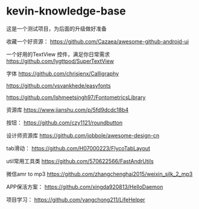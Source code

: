 # kevin-knowledge-base
这是一个测试项目，为后面的升级做好准备

收藏一个好资源：
https://github.com/Cazaea/awesome-github-android-ui

一个好用的TextView 控件，满足你日常需求
https://github.com/lygttpod/SuperTextView

字体
https://github.com/chrisjenx/Calligraphy

https://github.com/vsvankhede/easyfonts

https://github.com/Ishmeetsingh97/FontometricsLibrary

资源库
https://www.jianshu.com/p/5fd9dcdc18b4

按钮：
https://github.com/czy1121/roundbutton

设计师资源库
https://github.com/jobbole/awesome-design-cn

tab滑动：
https://github.com/H07000223/FlycoTabLayout

util常用工具类
https://github.com/570622566/FastAndrUtils

微信amr to mp3
https://github.com/zhangchenghai2015/weixin_silk_2_mp3

APP保活方案：
https://github.com/xingda920813/HelloDaemon

项目学习：
https://github.com/yangchong211/LifeHelper

